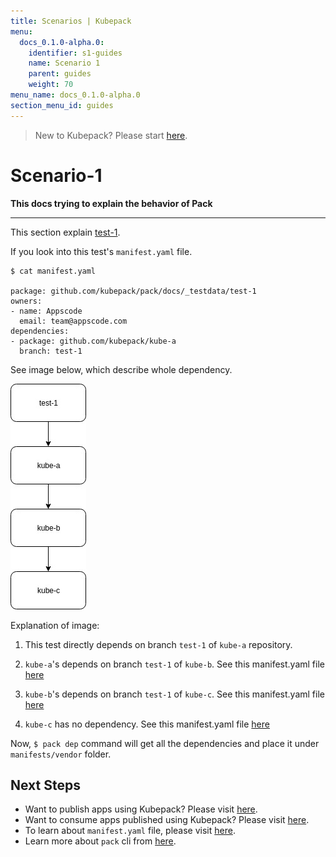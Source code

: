 ```yaml
---
title: Scenarios | Kubepack
menu:
  docs_0.1.0-alpha.0:
    identifier: s1-guides
    name: Scenario 1
    parent: guides
    weight: 70
menu_name: docs_0.1.0-alpha.0
section_menu_id: guides
---
```


> New to Kubepack? Please start [here](/docs/concepts/README.md).

# Scenario-1

**This docs trying to explain the behavior of Pack**
***

This section explain [test-1](https://github.com/kubepack/pack/tree/master/docs/_testdata/test-1).

If you look into this test's `manifest.yaml` file.

```console
$ cat manifest.yaml

package: github.com/kubepack/pack/docs/_testdata/test-1
owners:
- name: Appscode
  email: team@appscode.com
dependencies:
- package: github.com/kubepack/kube-a
  branch: test-1

```

See image below, which describe whole dependency.

![alt text](/docs/_testdata/test-1/test-1.jpg)

Explanation of image:

1. This test directly depends on branch `test-1` of `kube-a` repository.

2. `kube-a`'s depends on branch `test-1` of `kube-b`.
See this manifest.yaml file [here](https://github.com/kubepack/kube-a/blob/test-1/manifest.yaml)

3. `kube-b`'s depends on branch `test-1` of `kube-c`.
See this manifest.yaml file [here](https://github.com/kubepack/kube-b/blob/test-1/manifest.yaml)

4. `kube-c` has no dependency.
See this manifest.yaml file [here](https://github.com/kubepack/kube-c/blob/test-1/manifest.yaml)


Now, `$ pack dep` command will get all the dependencies and place it under `manifests/vendor` folder.

## Next Steps

- Want to publish apps using Kubepack? Please visit [here](/docs/concepts/how/publisher.md).
- Want to consume apps published using Kubepack? Please visit [here](/docs/concepts/how/user.md).
- To learn about `manifest.yaml` file, please visit [here](/docs/concepts/how/manifest.md).
- Learn more about `pack` cli from [here](/docs/concepts/how/cli.md).
